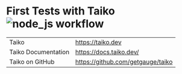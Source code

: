 # First Tests with Taiko ![node_js workflow](https://github.com/hofiorg/taiko_example/actions/workflows/node.js.yml/badge.svg)

|                     |                                     |
|---------------------|-------------------------------------|
| Taiko               | <https://taiko.dev>                 |
| Taiko Documentation | <https://docs.taiko.dev/>           |
| Taiko on GitHub     | <https://github.com/getgauge/taiko> |
